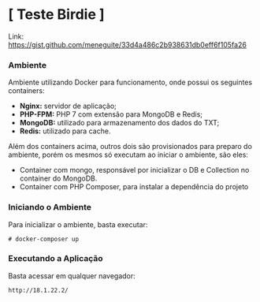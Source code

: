 # [ Teste Birdie ]

Link: https://gist.github.com/meneguite/33d4a486c2b938631db0eff6f105fa26

### Ambiente

Ambiente utilizando Docker para funcionamento, onde possui os seguintes containers:

- **Nginx:** servidor de aplicação;
- **PHP-FPM:** PHP 7 com extensão para MongoDB e Redis;
- **MongoDB:** utilizado para armazenamento dos dados do TXT;
- **Redis:** utilizado para cache.

Além dos containers acima, outros dois são provisionados para preparo do ambiente, porém os mesmos só executam ao iniciar o ambiente, são eles:
- Container com mongo, responsável por inicializar o DB e Collection no container do MongoDB.  
- Container com PHP Composer, para instalar a dependência do projeto

### Iniciando o Ambiente

Para inicializar o ambiente, basta executar:

`# docker-composer up`

### Executando a Aplicação

Basta  acessar em qualquer navegador:

`http://18.1.22.2/`